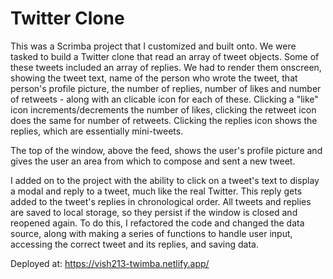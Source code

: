 # Twitter Clone

This was a Scrimba project that I customized and built onto. We were tasked to build a Twitter clone that read an array of tweet objects. Some of these tweets included an array of replies. We had to render them onscreen, showing the tweet text, name of the person who wrote the tweet, that person's profile picture, the number of replies, number of likes and number of retweets - along with an clicable icon for each of these. Clicking a "like" icon increments/decrements the number of likes, clicking the retweet icon does the same for number of retweets. Clicking the replies icon shows the replies, which are essentially mini-tweets.

The top of the window, above the feed, shows the user's profile picture and gives the user an area from which to compose and sent a new tweet.

I added on to the project with the ability to click on a tweet's text to display a modal and reply to a tweet, much like the real Twitter. This reply gets added to the tweet's replies in chronological order. All tweets and replies are saved to local storage, so they persist if the window is closed and reopened again. To do this, I refactored the code and changed the data source, along with making a series of functions to handle user input, accessing the correct tweet and its replies, and saving data.

Deployed at: https://vish213-twimba.netlify.app/